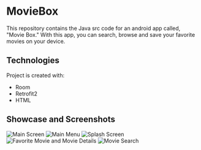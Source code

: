 # MovieBox
This repository contains the Java src code for an android app called, "Movie Box." With this app, you can search, browse and save your favorite movies on your device.

## Technologies
Project is created with:
* Room
* Retrofit2
* HTML

## Showcase and Screenshots
![Main Screen](https://github.com/KhaledElwazan/MovieBoxBeta/screenshots/1.jpg)
![Main Menu](https://github.com/KhaledElwazan/MovieBoxBeta/screenshots/2.jpg)
![Splash Screen](https://github.com/KhaledElwazan/MovieBoxBeta/screenshots/3.jpg)
![Favorite Movie and Movie Details](https://github.com/KhaledElwazan/MovieBoxBeta/screenshots/4.jpg)
![Movie Search](https://github.com/KhaledElwazan/MovieBoxBeta/screenshots/5.jpg)